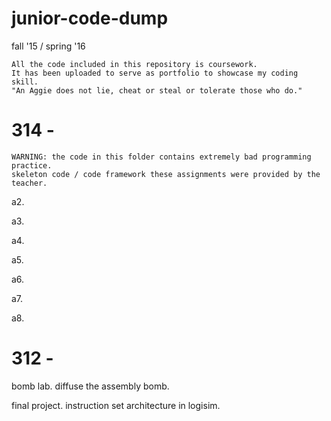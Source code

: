 # junior-code-dump

fall '15 / spring '16

    All the code included in this repository is coursework. 
    It has been uploaded to serve as portfolio to showcase my coding skill. 
    "An Aggie does not lie, cheat or steal or tolerate those who do."

# 314 - 

    WARNING: the code in this folder contains extremely bad programming practice.
    skeleton code / code framework these assignments were provided by the teacher.

a2.

a3.

a4.

a5. 

a6.

a7.

a8.

# 312 - 

bomb lab. diffuse the assembly bomb.

final project. instruction set architecture in logisim.